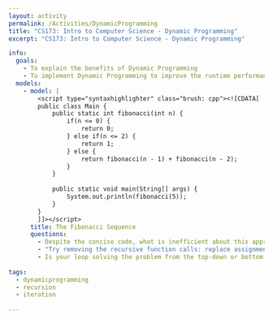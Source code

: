 ```yaml
---
layout: activity
permalink: /Activities/DynamicProgramming
title: "CS173: Intro to Computer Science - Dynamic Programming"
excerpt: "CS173: Intro to Computer Science - Dynamic Programming"

info:
  goals: 
    - To explain the benefits of Dynamic Programming
    - To implement Dynamic Programming to improve the runtime performance of a given algorithm
  models:
    - model: |   
        <script type="syntaxhighlighter" class="brush: cpp"><![CDATA[
        public class Main {
            public static int fibonacci(int n) {
                if(n <= 0) {
                    return 0;
                } else if(n <= 2) {
                    return 1;
                } else {
                    return fibonacci(n - 1) + fibonacci(n - 2);
                }
            }
            
            public static void main(String[] args) {
                System.out.println(fibonacci(5));
            }
        }
        ]]></script>  
      title: The Fibonacci Sequence
      questions:
        - Despite the concise code, what is inefficient about this approach to the Fibonacci sequence?
        - "Try removing the recursive function calls: replace assignments or returns with array assignments, and write a loop instead."
        - Is your loop solving the problem from the top-down or bottom-up?  That is, is your loop counting up or down, and why?  How is this similar or different from the recursive approach?
  
tags:
  - dynamicprogramming
  - recursion
  - iteration
  
---
```


